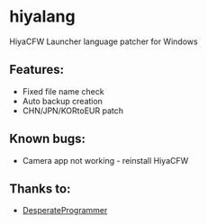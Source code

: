 # hiyalang
HiyaCFW Launcher language patcher for Windows

## Features:
* Fixed file name check
* Auto backup creation
* CHN/JPN/KORtoEUR patch

## Known bugs:
* Camera app not working - reinstall HiyaCFW

## Thanks to:
* [DesperateProgrammer](https://github.com/DesperateProgrammer/DSiLanguagePacher)
